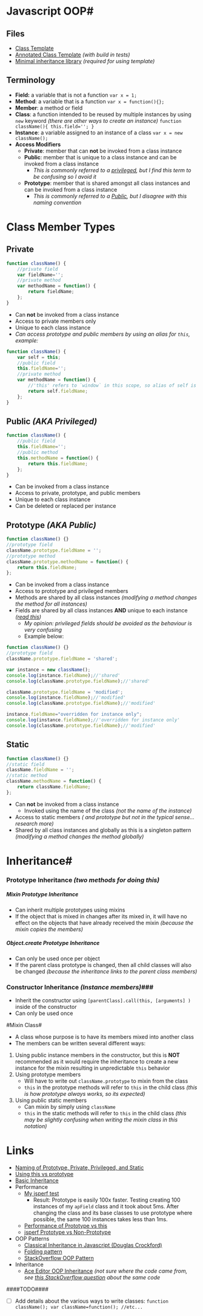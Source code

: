 # Javascript OOP#

## Files ##
- [Class Template](https://github.com/sevin7676/js_oop_info/blob/master/classTemplate.js)
- [Annotated Class Template](https://github.com/sevin7676/js_oop_info/blob/master/classTemplateAnnotated.js) *(with build in tests)*
- [Minimal inheritance library](https://github.com/sevin7676/js_oop_info/blob/master/inheritanceLib.js) *(required for using template)*


## Terminology ##
- **Field:** a variable that is not a function `var x = 1;`
- **Method**: a variable that is a function `var x = function(){};`
- **Member**: a method or field
- **Class**: a function intended to be reused by multiple instances by using `new`  keyword *(there are other ways to create an instance)* `function className(){ this.field=''; }`
- **Instance**: a variable assigned to an instance of a class `var x = new className();`
- **Access Modifiers**
	- **Private**: member that can **not** be invoked from a class instance
	- **Public**: member that is unique to a class instance and can be invoked from a class instance
		- *This is commonly referred to a [privileged](http://javascript.crockford.com/private.html), but I find this term to be confusing so I avoid it*
	- **Prototype**: member that is shared amongst all class instances and can be invoked from a class instance
		- *This is commonly referred to a [Public](http://javascript.crockford.com/private.html), but I disagree with this naming convention*

# Class Member Types #
## Private ##
``` javascript 
function className() {
    //private field
    var fieldName='';
    //private method
    var methodName = function() {
        return fieldName;
    };
}
```
- Can **not** be invoked from a class instance
- Access to private members only
- Unique to each class instance
- *Can access prototype and public members by using an alias for `this`, example:*

```javascript
function className() {
    var self = this;
    //public field
    this.fieldName='';
    //private method
    var methodName = function() {
        //'this' refers to `window` in this scope, so alias of self is used
        return self.fieldName;
    };
}
```

## Public *(AKA Privileged)* ##
``` javascript 
function className() {
    //public field
    this.fieldName='';
    //public method
    this.methodName = function() {
        return this.fieldName;
    };
}
```
- Can be invoked from a class instance
- Access to private, prototype, and public members
- Unique to each class instance
- Can be deleted or replaced per instance


## Prototype *(AKA Public)* ##
``` javascript 
function className() {}
//prototype field
className.prototype.fieldName = '';
//prototype method
className.prototype.methodName = function() {
    return this.fieldName;
};
```
- Can be invoked from a class instance
- Access to prototype and privileged members
- Methods are shared by all class instances *(modifying a method changes the method for all instances)*
- Fields are shared by all class instances **AND** unique to each instance *([read this](http://stackoverflow.com/a/16751343/1571103))*
	- *My opinion:  privileged fields should be avoided as the behaviour is very confusing*
 	- Example below:


``` javascript
function className() {}
//prototype field
className.prototype.fieldName = 'shared';

var instance = new className();
console.log(instance.fieldName);//'shared'
console.log(className.prototype.fieldName);//'shared'

className.prototype.fieldName = 'modified';
console.log(instance.fieldName);//'modified'
console.log(className.prototype.fieldName);//'modified'

instance.fieldName="overridden for instance only";
console.log(instance.fieldName);//'overridden for instance only'
console.log(className.prototype.fieldName);//'modified'
```


## Static ##
``` javascript 
function className() {}
//static field
className.fieldName = '';
//static method
className.methodName = function() {
    return className.fieldName;
};
```
- Can **not** be invoked from a class instance
	-	Invoked using the name of the class *(not the name of the instance)*
- Access to static members  *( and prototype but not in the typical sense... research more)*
- Shared by all class instances and globally as this is a singleton pattern *(modifying a method changes the method globally)*



# Inheritance#
### Prototype Inheritance *(two methods for doing this)* ###
##### Mixin Prototype Inheritance #####
 - Can inherit multiple prototypes using mixins
-  If the object that is mixed in changes after its mixed in, it will have no effect on the objects that have already received the mixin *(because the mixin copies the members)*


##### Object.create Prototype Inheritance #####
 - Can only be used once per object
 - If the parent class prototype is changed, then all child classes will also be changed *(because the inheritance links to the parent class members)*
 
### Constructor Inheritance *(Instance  members)*###
 - Inherit the constructor using `[parentClass].call(this, [arguments] )` inside of the constructor
 - Can only be used once

#Mixin Class#
- A class whose purpose is to have its members mixed into another class
- The members can be written several different ways:
1. Using public instance members in the constructor, but this is **NOT** recommended as it would require the inheritance to create a new instance for the mixin resulting in unpredictable `this` behavior
2. Using prototype members
	- Will have to write out `className.prototype` to mixin from the class
	- `this` in the prototype methods will refer to `this` in the child class *(this is how prototype always works, so its expected)*
3. Using public static members
	- Can mixin by simply using `className`
	- `this` in the static methods will refer to `this` in the child class *(this may be slightly confusing when writing the mixin class in this notation)*



# Links #
 - [Naming of Prototype, Private, Privileged, and Static ](http://stackoverflow.com/a/12439637/1571103)
 - [Using this vs prototype](http://stackoverflow.com/a/310914/1571103)
 - [Basic Inheritance](http://stackoverflow.com/a/10430875/1571103)
 - Performance
	 - [My jsperf test](http://jsperf.com/sevin7-public-vs-privileged-methods)
		 - Result: Prototype is easily 100x faster. Testing creating 100 instances of my `apField` class and it took about 5ms. After changing the class and its base classes to use prototype where possible, the same 100 instances takes less than 1ms.
	 - [Performance of Prototype vs this](http://stackoverflow.com/questions/3493252/javascript-prototype-operator-performance-saves-memory-but-is-it-faster)
	 - [jsperf Prototype vs Non-Prototype](http://jsperf.com/prototype-vs-non-prototype/11)
 - OOP Patterns
	 - [Classical Inheritance in Javascript (Douglas Crockford)](http://www.crockford.com/javascript/inheritance.html)
	 - [Folding pattern](http://intrepidis.blogspot.com/2013/04/javascript-folding-pattern.html)
	 - [StackOverflow OOP Pattern](http://stackoverflow.com/a/1114121/1571103)
 - Inheritance
	 - [Ace Editor OOP Inheritance](https://github.com/ajaxorg/ace/blob/master/lib/ace/lib/oop.js#L34) *(not sure where the code came from, see [this StackOverflow question](http://stackoverflow.com/questions/21369432/why-should-we-use-object-create) about the same code*

####TODO####
- [ ] Add details about the various ways to write classes: `function className(); var className=function(); //etc...`

